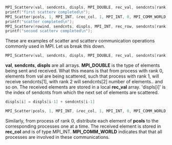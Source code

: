 ```objective-c
MPI_Scatterv(val, sendcnts, displs, MPI_DOUBLE, rec_val, sendcnts[rank], MPI_DOUBLE, 0, MPI_COMM_WORLD);//non-zero elements
printf("first scatterv completed\n");
MPI_Scatter(pcols, 1, MPI_INT, &rec_col, 1, MPI_INT, 0, MPI_COMM_WORLD);//number of columns in each processor
printf("scatter completed\n");
MPI_Scatterv(rowind, sendcnts, displs, MPI_INT, rec_row, sendcnts[rank], MPI_INT, 0, MPI_COMM_WORLD);//rowindices
printf("second scatterv completed\n");
```

These are examples of scatter and scatterv communication operations commonly used in MPI. Let us break this down.

```objective-c
MPI_Scatterv(val, sendcnts, displs, MPI_DOUBLE, rec_val, sendcnts[rank], MPI_DOUBLE, 0, MPI_COMM_WORLD);
```

**val**, **sendcnts**, **displs** are all arrays. **MPI_DOUBLE** is the type of elements being sent and received.
What this means is that from process with rank 0, elements from val are being scattered, such that process with rank  1, will receive sendcnts[1], with rank 2 will sendcnts[2] number of elements.. and so on. The received elements are stored in a local **rec_val** array. 'displs[i]' is the index of sendcnts from which the next set of elements are scattered.

```objective-c
displs[i] = displs[i-1] + sendcnts[i-1]
```

```objective-c
MPI_Scatter(pcols, 1, MPI_INT, &rec_col, 1, MPI_INT, 0, MPI_COMM_WORLD);
```

Similarly, from process of rank 0, distribute each element of **pcols** to the corresponding processes one at a time. The received element is stored in **rec_col** and is of type MPI_INT.
**MPI_COMM_WORLD** indicates that that all processes are involved in these communications.

